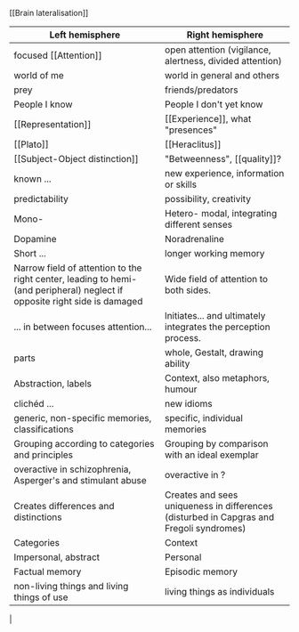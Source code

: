 [[Brain lateralisation]]

| **Left hemisphere**                                                                                                        | **Right hemisphere**                                                                    |
| -------------------------------------------------------------------------------------------------------------------------- | --------------------------------------------------------------------------------------- |
| focused [[Attention]]                                                                                                      | open attention (vigilance, alertness, divided attention)                                |
| world of me                                                                                                                | world in general and others                                                             |
| prey                                                                                                                       | friends/predators                                                                       |
| People I know                                                                                                              | People I don't yet know                                                                 |
| [[Representation]]                                                                                                         | [[Experience]], what "presences"                                                        |
| [[Plato]]                                                                                                                  | [[Heraclitus]]                                                                          |
| [[Subject-Object distinction]]                                                                                             | "Betweenness", [[quality]]?                                                             |
| known ...                                                                                                                  | new experience, information or skills                                                   |
| predictability                                                                                                             | possibility,  creativity                                                                |
| Mono-                                                                                                                      | Hetero- modal,  integrating different senses                                            |
| Dopamine                                                                                                                   | Noradrenaline                                                                           |
| Short ...                                                                                                                  | longer working memory                                                                   |
| Narrow field of attention to the right center, leading to hemi- (and peripheral) neglect if opposite right side is damaged | Wide field of attention to both sides.                                                  |
| ... in between focuses attention...                                                                                        | lnitiates... and ultimately integrates the perception process.                          |
| parts                                                                                                                      | whole, Gestalt, drawing ability                                                         |
| Abstraction, labels                                                                                                        | Context, also metaphors, humour                                                         |
| clichéd ...                                                                                                                | new idioms                                                                              |
| generic,  non-specific memories, classifications                                                                           | specific, individual memories                                                           |
| Grouping according to categories and principles                                                                            | Grouping by comparison with an ideal exemplar                                           |
| overactive in schizophrenia, Asperger's and stimulant abuse                                                                | overactive in ?                                                                         |
| Creates differences and distinctions                                                                                       | Creates and sees uniqueness in differences (disturbed in Capgras and Fregoli syndromes) |
| Categories                                                                                                                 | Context                                                                                 |
| Impersonal, abstract                                                                                                       | Personal                                                                                |
| Factual memory                                                                                                             | Episodic memory                                                                         |
| non-living things and living things of use                                                                                 | living things as individuals                                                            |

| 

